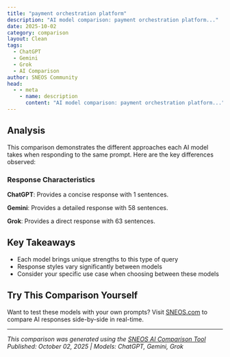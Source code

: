 ```yaml
---
title: "payment orchestration platform"
description: "AI model comparison: payment orchestration platform..."
date: 2025-10-02
category: comparison
layout: Clean
tags:
  - ChatGPT
  - Gemini
  - Grok
  - AI Comparison
author: SNEOS Community
head:
  - - meta
    - name: description
      content: "AI model comparison: payment orchestration platform..."
---
```


<ChatComparison
  title="payment orchestration platform"
  prompt="payment orchestration platform"
  :responses='{"ChatGPT": "A payment orchestration platform (POP) is a technology solution that enables businesses to manage and optimize their payment processes across multiple channels, providers, and regions. Such platforms are designed to streamline and enhance the payment experience for merchants, customers, and payment service providers (PSPs). Here are some key features and benefits of a payment orchestration platform:\n\n### Key Features:\n\n1. **Multi-payment Method Support**: Allows merchants to accept various payment methods, including credit/debit cards, digital wallets, bank transfers, and alternative payment solutions.\n\n2. **Routing Logic**: Intelligent routing features direct transactions to the most suitable payment provider based on factors like fees, success rates, and region, maximizing transaction success and minimizing costs.\n\n3. **Fraud Prevention**: Integrated fraud detection and prevention tools help mitigate the risk of fraudulent transactions, ensuring security for both the merchant and customers.\n\n4. **Real-time Analytics**: Provides insights and analytics on payment performance, helping businesses monitor transactions, trends, and customer behaviors in real-time.\n\n5. **Tokenization and Security**: Utilizes tokenization to secure sensitive payment information, ensuring compliance with regulations like PCI DSS (Payment Card Industry Data Security Standard).\n\n6. **Unified Dashboard**: Offers a centralized interface for managing all payment related settings, transactions, and reports, simplifying operational workflows.\n\n7. **Cross-border Capabilities**: Supports international transactions and multiple currencies, enabling businesses to expand their reach in global markets.\n\n8. **Integrations**: Seamlessly integrates with various e-commerce platforms, shopping carts, enterprise resource planning (ERP) systems, and customer relationship management (CRM) systems.\n\n### Benefits:\n\n- **Improved Conversion Rates**: By optimizing payment routing and offering a wide range of payment options, businesses can enhance the customer checkout experience and reduce cart abandonment.\n\n- **Cost Efficiency**: By intelligently routing transactions to the least expensive processors, companies can lower their payment processing fees.\n\n- **Scalability**: As businesses grow, payment orchestration platforms can easily adapt to increased transaction volumes or new payment types without significant overhauls.\n\n- **Faster Time to Market**: With pre-built integrations, businesses can quickly implement new payment methods or services, allowing for rapid expansion.\n\n- **Enhanced Customer Experience**: Offering a variety of payment options and streamlined processing can improve overall customer satisfaction and loyalty.\n\n### Examples of Payment Orchestration Platforms:\n\n- **Adyen**\n- **Braintree**\n- **Stripe**\n- **Payoneer**\n- **Checkout.com**\n- **Rebilly**\n- **Aptito**\n\nPayment orchestration platforms are increasingly essential for businesses looking to navigate the complexities of modern payment ecosystems, offering a comprehensive solution that simplifies payment management while optimizing operational efficiency and driving revenue growth.", "Gemini": "A payment orchestration platform (POP) is a software solution that streamlines and optimizes the entire payment process for businesses. Think of it as a central control panel for managing all aspects of payments, from connecting to multiple payment gateways and processors to handling fraud prevention and reconciliation.\n\nHere\u0027s a breakdown of key aspects and benefits of a payment orchestration platform:\n\n**Key Features \u0026 Functionalities:**\n\n* **Multiple Payment Gateway \u0026 Processor Integration:** This is the core function. POPs connect to numerous payment gateways (like Stripe, Adyen, Braintree, PayPal, etc.) and payment processors (the companies that handle the actual transaction). This allows businesses to avoid being locked into a single provider, potentially lowering costs and improving redundancy.\n* **Intelligent Routing:** The platform can automatically route transactions to the most appropriate payment processor based on factors like:\n * **Cost:** Directing transactions to the provider with the lowest fees for a given transaction type and location.\n * **Success Rate:** Choosing the provider with the highest historical success rate in a particular region or for a specific card type.\n * **Risk:** Sending higher-risk transactions to a provider with robust fraud detection capabilities.\n * **Transaction type:** Using the gateway that best suits the type of transaction (e.g., recurring subscriptions vs. one-time purchases).\n* **Payment Method Diversification:** Supports a wide range of payment methods, including credit/debit cards, digital wallets (Apple Pay, Google Pay), local payment methods (e.g., iDEAL in the Netherlands, Alipay in China), bank transfers, and more. This helps businesses cater to the preferences of their global customer base.\n* **Fraud Management:** Integrated fraud detection and prevention tools. Some POPs offer their own fraud tools, while others integrate with third-party fraud prevention solutions. This helps businesses minimize fraudulent transactions and chargebacks.\n* **Tokenization and Data Security:** Securely stores sensitive payment information (card numbers, etc.) through tokenization, replacing real data with non-sensitive tokens. This reduces the risk of data breaches and helps businesses comply with PCI DSS standards.\n* **Reporting and Analytics:** Provides detailed reporting and analytics on payment performance, including:\n * Transaction volumes\n * Success rates\n * Payment method preferences\n * Geographic trends\n * Failed transaction reasons\n* **Retry Logic:** Automatically retries failed transactions with different processors or payment methods to improve authorization rates. This is especially useful for dealing with temporary network issues or card declines.\n* **Currency Management:** Supports multiple currencies, allowing businesses to accept payments from customers around the world without complicated currency conversion setups on their own systems.\n* **Reconciliation:** Simplifies the reconciliation process by providing a unified view of all transactions across different payment providers. This helps businesses track payments and identify discrepancies.\n* **Compliance:** Helps businesses comply with relevant regulations, such as PCI DSS, PSD2, and GDPR. Some platforms provide tools and features to assist with compliance efforts.\n* **Dynamic 3D Secure:** Intelligently triggers 3D Secure (like Verified by Visa or Mastercard SecureCode) only when necessary, reducing friction for legitimate customers while still protecting against fraud.\n\n**Benefits of Using a Payment Orchestration Platform:**\n\n* **Increased Revenue:** Improved authorization rates, support for more payment methods, and reduced checkout abandonment can lead to higher sales.\n* **Cost Reduction:** Lower processing fees through intelligent routing and negotiation with multiple providers. Reduced fraud losses and chargeback costs.\n* **Improved Customer Experience:** Wider payment method options, faster checkout processes, and fewer failed transactions lead to a better customer experience.\n* **Reduced Risk:** Enhanced fraud prevention and data security reduce the risk of data breaches and financial losses.\n* **Operational Efficiency:** Streamlined payment processes, automated reconciliation, and centralized management free up resources for other business priorities.\n* **Scalability:** Easily add new payment methods and expand into new markets without significant development effort.\n* **Vendor Independence:** Avoid vendor lock-in by connecting to multiple payment providers. You can easily switch providers or add new ones as needed.\n* **Data-Driven Decisions:** Detailed reporting and analytics provide insights into payment performance, allowing businesses to make data-driven decisions to optimize their payment strategy.\n\n**Who Uses Payment Orchestration Platforms?**\n\nPOPs are particularly beneficial for:\n\n* **E-commerce Businesses:** Especially those selling internationally or with high transaction volumes.\n* **Subscription-Based Businesses:** Recurring billing and automated retries are crucial for subscription models.\n* **Marketplaces:** Handling payments for multiple vendors and diverse payment preferences requires a robust platform.\n* **Global Businesses:** Supporting local payment methods and currencies is essential for international expansion.\n* **Any business experiencing issues with payment complexity, high transaction fees, or low authorization rates.**\n\n**How to Choose a Payment Orchestration Platform:**\n\n* **Consider your specific needs:** What are your biggest payment challenges? What features are most important to you?\n* **Evaluate the platform\u0027s integration capabilities:** Does it integrate with your existing systems and payment providers?\n* **Assess the platform\u0027s security and compliance:** Is it PCI DSS compliant? Does it offer robust fraud prevention tools?\n* **Consider the platform\u0027s pricing model:** How is the platform priced? Is it a flat fee, a percentage of transactions, or a combination of both?\n* **Read reviews and compare different providers:** Get insights from other businesses that have used the platform.\n\n**Examples of Payment Orchestration Platforms:**\n\n* **Primer**\n* **Braintree (a PayPal service)**\n* **Checkout.com**\n* **Nuvei**\n* **Payoneer Checkout**\n* **CellPoint Digital**\n* **spreedly**\n* **Routepay**\n* **Paydock**\n\nIn summary, a payment orchestration platform provides a powerful and flexible way for businesses to manage their payments, improve their bottom line, and provide a better customer experience. It\u0027s an increasingly important tool for businesses competing in today\u0027s global marketplace.\n", "Grok": "A **Payment Orchestration Platform (POP)** is a technology solution that helps businesses manage, streamline, and optimize their payment processes by integrating and coordinating multiple payment service providers (PSPs), gateways, acquirers, and other financial systems into a single, unified platform. It acts as an intermediary layer between a business\u0027s payment infrastructure and the various payment methods, providers, and systems, ensuring seamless transactions across different channels, regions, and currencies.\n\n### Key Features of a Payment Orchestration Platform:\n1. **Payment Gateway Integration**:\n - Connects to multiple payment gateways and processors (e.g., Stripe, PayPal, Adyen) to enable businesses to accept payments from various sources.\n - Reduces dependency on a single provider by offering redundancy and failover options.\n\n2. **Unified Payment Management**:\n - Centralizes the management of payments, refunds, chargebacks, and reconciliations.\n - Provides a single dashboard or API for monitoring and controlling all payment activities.\n\n3. **Smart Routing**:\n - Dynamically routes transactions to the most suitable payment processor based on factors like cost, success rate, location, currency, or customer preference.\n - Improves transaction success rates by intelligently handling retries or switching providers during failures.\n\n4. **Global Reach and Localization**:\n - Supports multiple currencies, tax regulations, and local payment methods (e.g., Alipay, UPI, SEPA) to cater to customers in different regions.\n - Ensures compliance with regional regulations like GDPR, PCI DSS, or PSD2.\n\n5. **Cost Optimization**:\n - Analyzes transaction fees across providers and routes payments to minimize costs.\n - Helps businesses negotiate better rates with PSPs by leveraging consolidated transaction data.\n\n6. **Fraud Prevention and Risk Management**:\n - Integrates with fraud detection tools to identify and prevent suspicious transactions.\n - Offers customizable rules to manage risk and reduce chargebacks.\n\n7. **Scalability and Flexibility**:\n - Easily integrates new payment providers or methods as the business grows or enters new markets.\n - Supports omnichannel payments (e.g., online, in-store, mobile) through a single platform.\n\n8. **Analytics and Reporting**:\n - Provides detailed insights into payment performance, success rates, fees, and customer behavior.\n - Helps businesses make data-driven decisions to optimize their payment stack.\n\n### Benefits of a Payment Orchestration Platform:\n- **Improved Efficiency**: Simplifies the complexity of managing multiple payment providers and systems.\n- **Higher Conversion Rates**: Reduces payment failures through smart routing and failover mechanisms.\n- **Cost Savings**: Optimizes transaction fees and reduces operational overhead.\n- **Enhanced Customer Experience**: Offers a seamless checkout process with preferred payment methods.\n- **Regulatory Compliance**: Ensures adherence to global and local payment regulations.\n- **Future-Proofing**: Easily adapts to changing market needs and new payment technologies (e.g., Buy Now, Pay Later, cryptocurrencies).\n\n### Use Cases:\n- **E-commerce Businesses**: Managing high transaction volumes across multiple regions and payment methods.\n- **Subscription Services**: Handling recurring payments, retries, and dunning processes.\n- **Marketplaces**: Facilitating payments between buyers and sellers with split payments or escrow services.\n- **Travel and Hospitality**: Supporting dynamic pricing, multi-currency transactions, and local payment methods.\n- **Gaming and Digital Goods**: Enabling microtransactions and instant payment processing.\n\n### Examples of Payment Orchestration Platforms:\n- **Adyen**: Offers payment orchestration with global payment processing and smart routing.\n- **Stripe Connect**: Provides payment orchestration for marketplaces and platforms.\n- **Spreedly**: Focuses on connecting businesses to multiple payment gateways and optimizing transactions.\n- **BlueSnap**: Supports global payments with intelligent routing and fraud prevention.\n- **Zooz (acquired by PayU)**: Specializes in payment orchestration with smart routing and analytics.\n\n### How It Works:\n1. A customer initiates a payment through a business\u2019s website or app.\n2. The payment orchestration platform receives the request and applies predefined rules (e.g., lowest cost, highest success rate) to route the transaction to the best payment provider.\n3. The platform handles the transaction, manages retries if needed, and ensures compliance with local regulations.\n4. The result (success or failure) is communicated back to the business and customer, while data is logged for analytics and reconciliation.\n\n### Conclusion:\nA payment orchestration platform is a powerful tool for businesses looking to simplify and optimize their payment operations, especially in a globalized and digital economy. By centralizing payment management, reducing costs, and improving transaction success rates, it enables businesses to focus on growth rather than the complexities of payment processing. If you\u0027re considering implementing a POP, evaluate your business needs, transaction volume, target markets, and integration capabilities to choose the right solution."}' 
  published-date="11:06"
/>

## Analysis

This comparison demonstrates the different approaches each AI model takes when responding to the same prompt. Here are the key differences observed:

### Response Characteristics

**ChatGPT**: Provides a concise response with 1 sentences. 

**Gemini**: Provides a detailed response with 58 sentences. 

**Grok**: Provides a direct response with 63 sentences. 

## Key Takeaways

- Each model brings unique strengths to this type of query
- Response styles vary significantly between models
- Consider your specific use case when choosing between these models

## Try This Comparison Yourself

Want to test these models with your own prompts? Visit [SNEOS.com](https://sneos.com) to compare AI responses side-by-side in real-time.

---

*This comparison was generated using the [SNEOS AI Comparison Tool](https://sneos.com)*
*Published: October 02, 2025 | Models: ChatGPT, Gemini, Grok*
